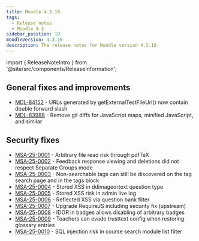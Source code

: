 ```yaml
---
title: Moodle 4.3.10
tags:
  - Release notes
  - Moodle 4.3
sidebar_position: 10
moodleVersion: 4.3.10
description: The release notes for Moodle version 4.3.10.
---
```


import { ReleaseNoteIntro } from '@site/src/components/ReleaseInformation';

<ReleaseNoteIntro releaseName={frontMatter.moodleVersion} />

## General fixes and improvements
<!-- cspell:disable -->
- [MDL-84152](https://tracker.moodle.org/browse/MDL-84152) - URLs generated by getExternalTestFileUrl() now contain double forward slash
- [MDL-83988](https://tracker.moodle.org/browse/MDL-83988) - Remove git diffs for JavaScript maps, minified JavaScript, and similar
<!-- cspell:enable -->

## Security fixes
<!-- cspell:disable -->
- [MSA-25-0001](https://moodle.org/mod/forum/discuss.php?d=466141) - Arbitrary file read risk through pdfTeX
- [MSA-25-0002](https://moodle.org/mod/forum/discuss.php?d=466142) - Feedback response viewing and deletions did not respect Separate Groups mode
- [MSA-25-0003](https://moodle.org/mod/forum/discuss.php?d=466143) - Non-searchable tags can still be discovered on the tag search page and in the tags block
- [MSA-25-0004](https://moodle.org/mod/forum/discuss.php?d=466144) - Stored XSS in ddimageortext question type
- [MSA-25-0005](https://moodle.org/mod/forum/discuss.php?d=466145) - Stored XSS risk in admin live log
- [MSA-25-0006](https://moodle.org/mod/forum/discuss.php?d=466146) - Reflected XSS via question bank filter
- [MSA-25-0007](https://moodle.org/mod/forum/discuss.php?d=466147) - Upgrade RequireJS including security fix (upstream)
- [MSA-25-0008](https://moodle.org/mod/forum/discuss.php?d=466148) - IDOR in badges allows disabling of arbitrary badges
- [MSA-25-0009](https://moodle.org/mod/forum/discuss.php?d=466149) - Teachers can evade trusttext config when restoring glossary entries
- [MSA-25-0010](https://moodle.org/mod/forum/discuss.php?d=466150) - SQL injection risk in course search module list filter
<!-- cspell:enable -->

